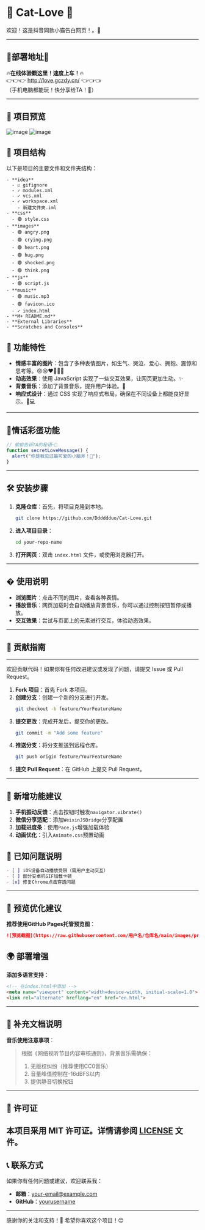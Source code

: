 # 🌟 Cat-Love 🌟

欢迎！这是抖音同款小猫告白网页！。🎉

---

## 🌈**部署地址**🌈
🔥**在线体验戳这里！速度上车！**🔥  
👉👉👉 http://love.gczdy.cn/ 👈👈👈  
（手机电脑都能玩！快分享给TA！💖）

---

## 👀 项目预览
![image](https://github.com/user-attachments/assets/106aec55-52bc-4842-9561-ccf3f1278491)
![image](https://github.com/user-attachments/assets/19d275a1-29e4-4c37-8287-ccfe10f06e87)

## 📂 项目结构

以下是项目的主要文件和文件夹结构：

```
- **idea**
  - ☑ gifignore
  - ✓ modules.xml
  - ✓ vcs.xml
  - ✓ workspace.xml
    - 新建文件夹.iml
- **css**
  - 🟢 style.css
- **images**
  - 🟢 angry.png
  - 🟢 crying.png
  - 🟢 heart.png
  - 🟢 hug.png
  - 🟢 shocked.png
  - 🟢 think.png
- **js**
  - 🟢 script.js
- **music**
  - 🟢 music.mp3
  - 🟢 favicon.ico
  - ✓ index.html
- **M+ README.md**
- **External Libraries**
- **Scratches and Consoles**
```

## 🚀 功能特性

- **情感丰富的图片**：包含了多种表情图片，如生气、哭泣、爱心、拥抱、震惊和思考等。😠😢❤️🤗😲🤔
- **动态效果**：使用 JavaScript 实现了一些交互效果，让网页更加生动。✨
- **背景音乐**：添加了背景音乐，提升用户体验。🎵
- **响应式设计**：通过 CSS 实现了响应式布局，确保在不同设备上都能良好显示。📱💻

---

## 💌**情话彩蛋功能**  
```javascript
// 偷偷告诉TA的秘语~💑
function secretLoveMessage() {
  alert("你是我见过最可爱的小脑斧！🐯");
}
```

---

## 🛠️ 安装步骤

1. **克隆仓库**：首先，将项目克隆到本地。
   ```bash
   git clone https://github.com/Dddddduo/Cat-Love.git
   ```
2. **进入项目目录**：
   ```bash
   cd your-repo-name
   ```
3. **打开网页**：双击 `index.html` 文件，或使用浏览器打开。
---
## � 使用说明

- **浏览图片**：点击不同的图片，查看各种表情。
- **播放音乐**：网页加载时会自动播放背景音乐，你可以通过控制按钮暂停或播放。
- **交互效果**：尝试与页面上的元素进行交互，体验动态效果。
---
## 🤝 贡献指南
---
欢迎贡献代码！如果你有任何改进建议或发现了问题，请提交 Issue 或 Pull Request。

1. **Fork 项目**：首先 Fork 本项目。
2. **创建分支**：创建一个新的分支进行开发。
   ```bash
   git checkout -b feature/YourFeatureName
   ```
3. **提交更改**：完成开发后，提交你的更改。
   ```bash
   git commit -m "Add some feature"
   ```
4. **推送分支**：将分支推送到远程仓库。
   ```bash
   git push origin feature/YourFeatureName
   ```
5. **提交 Pull Request**：在 GitHub 上提交 Pull Request。
   
---
## 🚀 新增功能建议
1. **手机振动反馈**：点击按钮时触发`navigator.vibrate()`
2. **微信分享适配**：添加`WeixinJSBridge`分享配置
3. **加载进度条**：使用`Pace.js`增强加载体验
4. **动画优化**：引入`Animate.css`预置动画

## 🐛 已知问题说明
```markdown
- [ ] iOS设备自动播放受限（需用户主动交互）
- [ ] 部分安卓机GIF加载卡顿
- [x] 修复Chrome点击穿透问题
```
---
## 📸 预览优化建议
**推荐使用GitHub Pages托管预览图**：
```markdown
![预览截图](https://raw.githubusercontent.com/用户名/仓库名/main/images/preview1.jpg)
```

## 🌍 部署增强
**添加多语言支持**：
```html
<!-- 在index.html中添加 -->
<meta name="viewport" content="width=device-width, initial-scale=1.0">
<link rel="alternate" hreflang="en" href="en.html">
```
---
## 📝 补充文档说明
**音乐使用注意事项**：
> 根据《网络视听节目内容审核通则》，背景音乐需确保：
> 1. 无版权纠纷（推荐使用CC0音乐）
> 2. 音量峰值控制在-16dBFS以内
> 3. 提供静音切换按钮
---
## 📜 许可证

本项目采用 MIT 许可证。详情请参阅 [LICENSE](LICENSE) 文件。
---
## 📞 联系方式

如果你有任何问题或建议，欢迎联系我：

- **邮箱**：your-email@example.com
- **GitHub**：[yourusername](https://github.com/yourusername)

---

感谢你的关注和支持！🙏 希望你喜欢这个项目！😊
```
